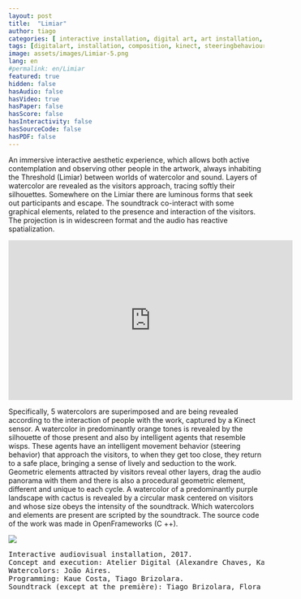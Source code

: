 ```yaml
---
layout: post
title:  "Limiar"
author: tiago
categories: [ interactive installation, digital art, art installation, music composition, audio design, steering behaviours, agent intelligence, kinect, hci ]
tags: [digitalart, installation, composition, kinect, steeringbehaviours, shaders, openframeworks, ia, hci ]
image: assets/images/Limiar-5.png
lang: en
#permalink: en/Limiar
featured: true
hidden: false
hasAudio: false
hasVideo: true
hasPaper: false
hasScore: false
hasInteractivity: false
hasSourceCode: false
hasPDF: false
---
```


An immersive interactive aesthetic experience, which allows both active contemplation and observing other people in the artwork, always inhabiting the Threshold (Limiar) between worlds of watercolor and sound. Layers of watercolor are revealed as the visitors approach, tracing softly their silhouettes. Somewhere on the Limiar there are luminous forms that seek out participants and escape. The soundtrack co-interact with some graphical elements, related to the presence and interaction of the visitors. The projection is in widescreen format and the audio has reactive spatialization.

<div align="center">
<iframe width="560" height="315" src="https://www.youtube.com/embed/8agYaiZfaGc" frameborder="0" allow="accelerometer; autoplay; clipboard-write; encrypted-media; gyroscope; picture-in-picture" allowfullscreen></iframe>
</div>

Specifically, 5 watercolors are superimposed and are being revealed according to the interaction of people with the work, captured by a Kinect sensor. A watercolor in predominantly orange tones is revealed by the silhouette of those present and also by intelligent agents that resemble wisps. These agents have an intelligent movement behavior (steering behavior) that approach the visitors, to when they get too close, they return to a safe place, bringing a sense of lively and seduction to the work. Geometric elements attracted by visitors reveal other layers, drag the audio panorama with them and there is also a procedural geometric element, different and unique to each cycle. A watercolor of a predominantly purple landscape with cactus is revealed by a circular mask centered on visitors and whose size obeys the intensity of the soundtrack. Which watercolors and elements are present are scripted by the soundtrack. The source code of the work was made in OpenFrameworks (C ++).

<img src="{{ site.baseurl }}/assets/images/Limiar-0.png" class="center">

<pre>
Interactive audiovisual installation, 2017.
Concept and execution: Atelier Digital (Alexandre Chaves, Kaue Costa, João Aires, Tiago Brizolara).
Watercolors: João Aires.
Programming: Kaue Costa, Tiago Brizolara.
Soundtrack (except at the première): Tiago Brizolara, Flora Holderbaum.
</pre>

<!-- <img src="{{ site.baseurl }}/assets/images/Limiar-3.jpg"> -->
